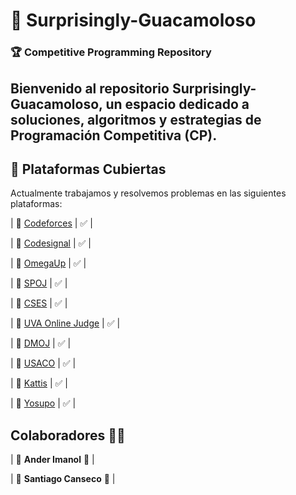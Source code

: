 ﻿# 🥑 Surprisingly-Guacamoloso  
### 🏆 Competitive Programming Repository  

Bienvenido al repositorio **Surprisingly-Guacamoloso**, un espacio dedicado a soluciones, algoritmos y estrategias de **Programación Competitiva (CP)**.  
---

## 🚀 Plataformas Cubiertas

Actualmente trabajamos y resolvemos problemas en las siguientes plataformas:

| 💾 [Codeforces](https://codeforces.com/) | ✅ |

| 💾 [Codesignal](https://codesignal.com/) | ✅ |

| 💾 [OmegaUp](https://omegaup.com/) | ✅ |

| 💾 [SPOJ](https://www.spoj.com/) | ✅ |

| 💾 [CSES](https://cses.fi/problemset/) | ✅ |

| 💾 [UVA Online Judge](https://onlinejudge.org/) | ✅ |

| 💾 [DMOJ](https://dmoj.ca/) | ✅ |

| 💾 [USACO](https://usaco.org/) | ✅ |

| 💾 [Kattis](https://open.kattis.com/) | ✅ |

| 💾 [Yosupo](https://judge.yosupo.jp/) | ✅ |

## Colaboradores 👻🤖

| 👻 **Ander Imanol**  👻 |

| 🤖 **Santiago Canseco**  🤖 |


